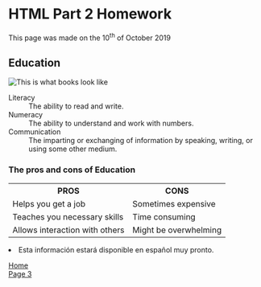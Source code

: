 <h1>HTML Part 2 Homework</h1>
<p>This page was made on the 10<sup>th</sup> of October 2019</p>

<h2>Education</h2>
<p>
<img src="https://knowledgequest.aasl.org/wp-content/uploads/2015/01/books.png" alt="This is what books look like" >
</p>

<p>
 <dl>
  <dt>Literacy</dt>
  <dd>The ability to read and write.</dd>
  <dt>Numeracy</dt>
  <dd>The ability to understand and work with numbers.</dd>
  <dt>Communication</dt>
  <dd>The imparting or exchanging of information by speaking, writing, or using some other medium.</dd>
  
  </dl>

<h3>The pros and cons of Education</h3>
<table>

<tr><th> PROS </th><th> CONS </th></tr>
 <tr><td> Helps you get a job </td><td> Sometimes expensive </td></tr>
 <tr><td> Teaches you necessary skills </td><td> Time consuming </td></tr>
 <tr><td> Allows interaction with others </td><td> Might be overwhelming </td></tr>
 
 </table>


<li lang="es"> Esta información estará disponible en español muy pronto. </li lang="es">




 <p>
  <a href="index.html">Home</a> <br>
  <a href="page3.html">Page 3 </a> 
  </p>
